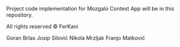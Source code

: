 Project code implementation for Mozgalo Contest App will be in this repository.


All rights reserved © FerKani

Goran Brlas
Josip Silović
Nikola Mrzljak
Franjo Matković
